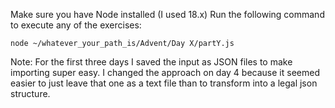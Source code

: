 Make sure you have Node installed (I used 18.x)
Run the following command to execute any of the exercises:
```
node ~/whatever_your_path_is/Advent/Day X/partY.js
```

Note: For the first three days I saved the input as JSON files to make importing super easy. I changed the approach on day 4 because it seemed easier to just leave that one as a text file than to transform into a legal json structure.